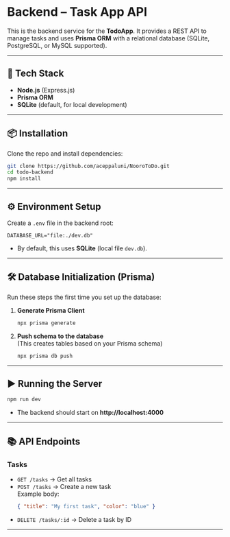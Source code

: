# Backend – Task App API

This is the backend service for the **TodoApp**. It provides a REST API to manage tasks and uses **Prisma ORM** with a relational database (SQLite, PostgreSQL, or MySQL supported).

---

## 🚀 Tech Stack
- **Node.js** (Express.js)
- **Prisma ORM**
- **SQLite** (default, for local development)

---

## 📦 Installation

Clone the repo and install dependencies:

```bash
git clone https://github.com/aceppaluni/NooroToDo.git
cd todo-backend
npm install
```

---

## ⚙️ Environment Setup

Create a `.env` file in the backend root:

```env
DATABASE_URL="file:./dev.db"
```

- By default, this uses **SQLite** (local file `dev.db`).

---

## 🛠️ Database Initialization (Prisma)

Run these steps the first time you set up the database:

1. **Generate Prisma Client**  
   ```bash
   npx prisma generate
   ```

2. **Push schema to the database**  
   (This creates tables based on your Prisma schema)  
   ```bash
   npx prisma db push
   ```


---

## ▶️ Running the Server

```bash
npm run dev
```

- The backend should start on **http://localhost:4000**

---

## 📚 API Endpoints

### Tasks
- `GET /tasks` → Get all tasks
- `POST /tasks` → Create a new task  
  Example body:
  ```json
  { "title": "My first task", "color": "blue" }
  ```
- `DELETE /tasks/:id` → Delete a task by ID

---
